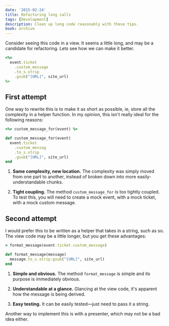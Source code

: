 ```yaml
---
date: '2015-02-24'
title: Refactoring long calls
tags: [Development]
description: Clean up long code reasonably with these tips.
book: archive
---
```


Consider seeing this code in a view. It seems a little long, and may be a candidate for refactoring. Lets see how we can make it better.

```ruby
<%=
  event.ticket
    .custom_message
    .to_s.strip
    .gsub("[URL]", site_url)
%>
```

## First attempt

One way to rewrite this is to make it as short as possible, ie, store all the complexity in a helper function. In my opinion, this isn't really ideal for the following reasons:

```ruby
<%= custom_message_for(event) %>
```

```ruby
def custom_message_for(event)
  event.ticket
    .custom_messag
    .to_s.strip
    .gsub("[URL]", site_url)
end
```

1. **Same complexity, new location.** The complexity was simply moved from one part to another, instead of broken down into more easily-understandable chunks.

2. **Tight coupling.** The method `custom_message_for` is too tightly coupled. To test this, you will need to create a mock event, with a mock ticket, with a mock custom message.

## Second attempt

I would prefer this to be written as a helper that takes in a string, such as so. The view code may be a little longer, but you get these advantages:

```ruby
= format_message(event.ticket.custom_message)
```

```ruby
def format_message(message)
  message.to_s.strip.gsub("[URL]", site_url)
end
```

1. **Simple and obvious.** The method `format_message` is simple and its purpose is immediately obvious.

2. **Understandable at a glance.** Glancing at the view code, it's apparent how the message is being derived.

3. **Easy testing.** It can be easily tested&mdash;just need to pass it a string.

Another way to implement this is with a presenter, which may not be a bad idea either.
